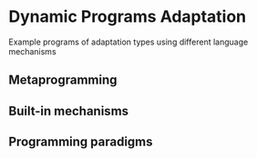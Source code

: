 # Dynamic Programs Adaptation

Example programs of adaptation types using different language mechanisms

## Metaprogramming

## Built-in mechanisms

## Programming paradigms

